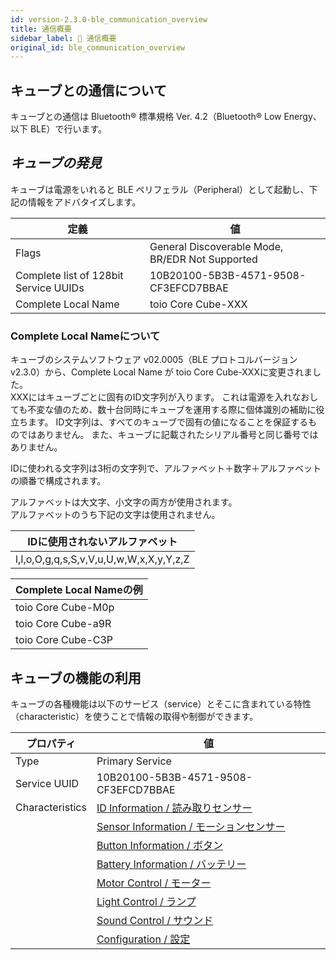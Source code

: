 ```yaml
---
id: version-2.3.0-ble_communication_overview
title: 通信概要
sidebar_label: 🔄 通信概要
original_id: ble_communication_overview
---
```


## キューブとの通信について

キューブとの通信は Bluetooth&reg; 標準規格 Ver. 4.2（Bluetooth&reg; Low Energy、以下 BLE）で行います。

## _キューブの発見_

キューブは電源をいれると BLE ペリフェラル（Peripheral）として起動し、下記の情報をアドバタイズします。

| 定義                                  | 値                                                  |
| ------------------------------------- | --------------------------------------------------- |
| Flags                                 | General Discoverable Mode,<br/>BR/EDR Not Supported |
| Complete list of 128bit Service UUIDs | 10B20100-5B3B-4571-9508-CF3EFCD7BBAE                |
| Complete Local Name                   | toio Core Cube-XXX                                 |

### Complete Local Nameについて

キューブのシステムソフトウェア v02.0005（BLE プロトコルバージョン v2.3.0）から、Complete Local Name が toio Core Cube-XXXに変更されました。  
XXXにはキューブごとに固有のID文字列が入ります。 これは電源を入れなおしても不変な値のため、数十台同時にキューブを運用する際に個体識別の補助に役立ちます。
ID文字列は、すべてのキューブで固有の値になることを保証するものではありません。 また、キューブに記載されたシリアル番号と同じ番号ではありません。

IDに使われる文字列は3桁の文字列で、アルファベット＋数字＋アルファベットの順番で構成されます。

アルファベットは大文字、小文字の両方が使用されます。  
アルファベットのうち下記の文字は使用されません。

| IDに使用されないアルファベット          |
| --------------------------------------- |
| l,I,o,O,g,q,s,S,v,V,u,U,w,W,x,X,y,Y,z,Z |



| Complete Local Nameの例 |
| ----------------------- |
| toio Core Cube-M0p      |
| toio Core Cube-a9R      |
| toio Core Cube-C3P      |


## キューブの機能の利用

キューブの各種機能は以下のサービス（service）とそこに含まれている特性（characteristic）を使うことで情報の取得や制御ができます。

| プロパティ      | 値                                                   |
| --------------- | ---------------------------------------------------- |
| Type            | Primary Service                                      |
| Service UUID    | 10B20100-5B3B-4571-9508-CF3EFCD7BBAE                 |
| Characteristics | [ID Information / 読み取りセンサー](id.md)           |
|                 | [Sensor Information / モーションセンサー](sensor.md) |
|                 | [Button Information / ボタン](button.md)             |
|                 | [Battery Information / バッテリー](battery.md)       |
|                 | [Motor Control / モーター](motor.md)                 |
|                 | [Light Control / ランプ](light.md)                   |
|                 | [Sound Control / サウンド](sound.md)                 |
|                 | [Configuration / 設定](configuration.md)             |

